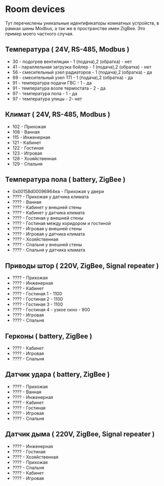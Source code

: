 # Room devices

Тут перечислены уникальные идентификаторы комнатных устройств, в рамках шины Modbus, а так же в пространстве имен ZigBee.
Это пример моего частного случая.

## Температура ( 24V, RS-485, Modbus )

- 30 - подогрев вентиляции - 1 (подача),2 (обратка) - нет
- 41 - параллельная загрузка бойлер - 1 (подача),2 (обратка) - нет
- 56 - смесительный узел радиаторов - 1 (подача),2 (обратка) - да
- 69 - смесительный узел ТП - 1 (подача),2 (обратка) - да
- 91 - температура подачи ГВС - 1 - да
- 91 - температура возле термостата - 2 - да
- 97 - температура пола - 1 - да
- 97 - температура улицы - 2- нет

## Климат ( 24V, RS-485, Modbus )

- 102 - Прихожая
- 108 - Ванная
- 115 - Инженерная
- 121 - Кабинет
- 122 - Гостиная
- 123 - Игровая
- 128 - Хозяйственная
- 129 - Спальня

## Температура пола ( battery, ZigBee )

- 0x00158d00096964ea - Прихожая у двери
- ???? - Прихожая у датчика климата
- ???? - Ванная
- ???? - Кабинет у внешней стены
- ???? - Кабинет у датчика климата
- ???? - Гостиная у внешней стены
- ???? - Гостиная между коридором и гостиной
- ???? - Игровая у внешней стены
- ???? - Игровая у датчика климата
- ???? - Хозяйственная
- ???? - Спальня у внешней стены
- ???? - Спальня у датчика климата

## Приводы штор ( 220V, ZigBee, Signal repeater )

- ???? - Прихожая
- ???? - Инженерная
- ???? - Кабинет
- ???? - Гостиная 1 - 1100
- ???? - Гостиная 2 - 1100
- ???? - Гостиная 3 - 1100
- ???? - Гостиная 4 - узкое окно - 900
- ???? - Игровая
- ???? - Спальня

## Герконы ( battery, ZigBee )

- ???? - Кабинет
- ???? - Игровая
- ???? - Спальня

## Датчик удара ( battery, ZigBee )

- ???? - Прихожая
- ???? - Ванная
- ???? - Инженерная
- ???? - Кабинет
- ???? - Гостиная
- ???? - Игровая
- ???? - Спальня

## Датчик дыма ( 220V, ZigBee, Signal repeater )

- ???? - Инженерная
- ???? - Гостиная
- ???? - Хозяйственная
- ???? - Прихожая
- ???? - Спальня
- ???? - Кабинет
- ???? - Игровая
